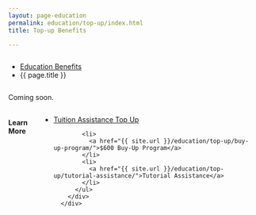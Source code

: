 ```yaml
---
layout: page-education
permalink: education/top-up/index.html
title: Top-up Benefits

---
```


<div class="splash" markdown="0">
<div class="row" markdown="0">
<div class="small-12 columns" markdown="0">

<ul class="breadcrumbs" role="menubar" aria-label="Primary">
<li class="parent"><a href="{{ site.url }}/education/">Education Benefits</a></li>
<li class="active">{{ page.title }}</li>
</ul>

</div>
</div>
</div>

<div class="main" role="main" markdown="0">

<!-- <div class="action-bar">
  <div class="row">
    <div class="small-12 columns">
      <a class="button small start" href="{{ site.url}}/disability-benefits/get/">Apply for Disability Benefits</a>
    </div>
  </div>  
</div> -->

<div class="section one" markdown="0">
<div class="primary" markdown="0">
<div class="row" markdown="0">
<div class="small-12 columns" markdown="1">

Coming soon.

</div>
</div>
</div>

<div class="navigation">
  <div class="row">
    <div class="small-12 columns">
    <h4>Learn More</h4>
          <ul class="small-block-grid-1 medium-block-grid-3 cards small">
            <li>
              <a href="{{ site.url }}/education/top-up/tuition-assistance/">Tuition Assistance Top Up</a>
            </li>

            <li>
              <a href="{{ site.url }}/education/top-up/buy-up-program/">$600 Buy-Up Program</a>
            </li>
            <li>
              <a href="{{ site.url }}/education/top-up/tutorial-assistance/">Tutorial Assistance</a>
            </li>
          </ul>
        </div>
      </div>
</div>

</div>
